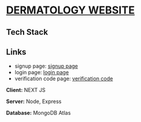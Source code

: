 #  [DERMATOLOGY WEBSITE](https://dermatology-website-iota.vercel.app/)

## Tech Stack

## Links

- signup page:  [signup page](https://dermatology-website-iota.vercel.app/signup)
- login page:  [login page](https://dermatology-website-iota.vercel.app/login)
- verification code page:  [verification code](https://dermatology-website-iota.vercel.app/verification-code)


**Client:** NEXT JS

**Server:** Node, Express

**Database:** MongoDB Atlas

